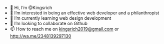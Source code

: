 - 👋 Hi, I’m @Kingsrich
- 👀 I’m interested in being an effective web developer and a philanthropist
- 🌱 I’m currently learning web design development
- 💞️ I’m looking to collaborate on Github
- 📫 How to reach me on kingsrich2019@gmail.com or http://wa.me/2348139297130

<!---
Kingsrich/Kingsrich is a ✨ special ✨ repository because its `README.md` (this file) appears on your GitHub profile.
You can click the Preview link to take a look at your changes.
--->
